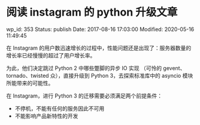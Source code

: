 # 阅读 instagram 的 python 升级文章

wp_id: 353
Status: publish
Date: 2017-08-16 17:03:00
Modified: 2020-05-16 11:49:45

在 Instagram 的用户数迅速增长的过程中，性能问题还是出现了：服务器数量的增长率已经慢慢的超过了用户增长率。

为此，他们决定跳过 Python 2 中哪些蹩脚的异步 IO 实现 （可怜的 gevent、tornado、twisted 众），直接升级到 Python 3，去探索标准库中的 asyncio 模块所能带来的可能性。

在 Instagram，进行 Python 3 的迁移需要必须满足两个前提条件：

- 不停机，不能有任何的服务因此不可用
- 不能影响产品新特性的开发
